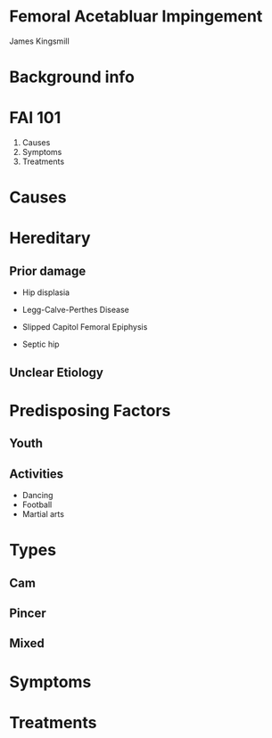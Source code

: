 
# Femoral Acetabluar Impingement
James Kingsmill



# Background info



# FAI 101

1. Causes
2. Symptoms
3. Treatments



# Causes


# Hereditary
## Prior damage

- Hip displasia

- Legg-Calve-Perthes Disease

- Slipped Capitol Femoral Epiphysis

- Septic hip


## Unclear Etiology



# Predisposing Factors


## Youth


## Activities
- Dancing
- Football
- Martial arts



# Types


## Cam


## Pincer


## Mixed



# Symptoms



# Treatments
